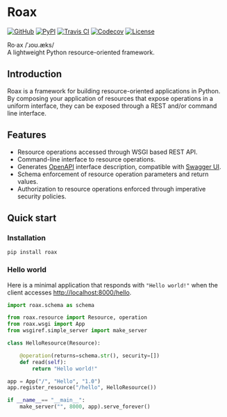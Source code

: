 # Roax

[![GitHub](https://img.shields.io/badge/github-master-blue.svg)](https://github.com/roax/roax/)
[![PyPI](https://img.shields.io/pypi/v/roax.svg)](https://pypi.org/project/roax/)
[![Travis CI](https://travis-ci.org/roax/roax.svg?branch=master)](https://travis-ci.org/roax/roax)
[![Codecov](https://codecov.io/gh/pbryan/roax/branch/master/graph/badge.svg)](https://codecov.io/gh/roax/roax)
[![License](https://img.shields.io/github/license/roax/roax.svg)](https://github.com/roax/roax/blob/master/LICENSE)

Ro·ax /ˈɹoʊ.æks/  
A lightweight Python resource-oriented framework. 

## Introduction

Roax is a framework for building resource-oriented applications in Python.
By composing your application of resources that expose operations in a uniform
interface, they can be exposed through a REST and/or command line interface.

## Features

* Resource operations accessed through WSGI based REST API.
* Command-line interface to resource operations.
* Generates [OpenAPI](https://www.openapis.org/) interface description, compatible with [Swagger UI](https://swagger.io/tools/swagger-ui/).
* Schema enforcement of resource operation parameters and return values.
* Authorization to resource operations enforced through imperative security policies.

## Quick start

### Installation

```
pip install roax
```

### Hello world

Here is a minimal application that responds with `"Hello world!"` when the
client accesses [http://localhost:8000/hello](http://localhost:8000/hello).

```python
import roax.schema as schema

from roax.resource import Resource, operation
from roax.wsgi import App
from wsgiref.simple_server import make_server

class HelloResource(Resource):

    @operation(returns=schema.str(), security=[])
    def read(self):
        return "Hello world!"

app = App("/", "Hello", "1.0")
app.register_resource("/hello", HelloResource())

if __name__== "__main__":
    make_server("", 8000, app).serve_forever()
```
